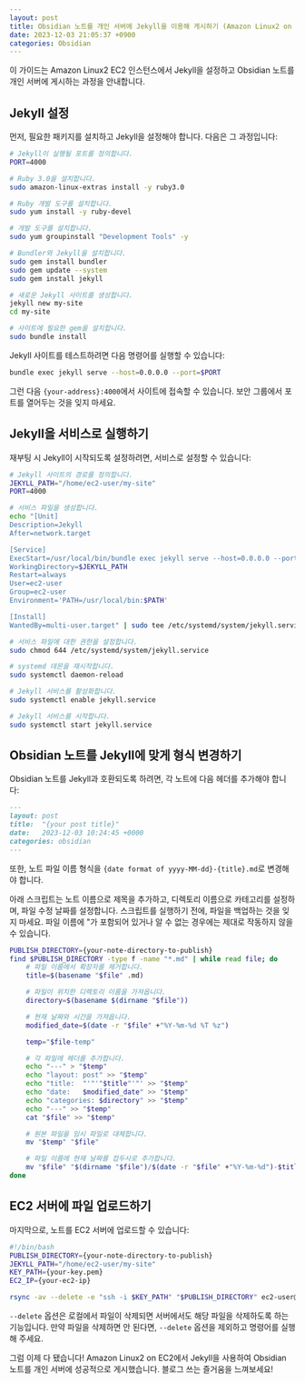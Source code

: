 ```yaml
---
layout: post
title: Obsidian 노트를 개인 서버에 Jekyll을 이용해 게시하기 (Amazon Linux2 on EC2 환경)
date: 2023-12-03 21:05:37 +0900
categories: Obsidian
---
```

이 가이드는 Amazon Linux2 EC2 인스턴스에서 Jekyll을 설정하고 Obsidian 노트를 개인 서버에 게시하는 과정을 안내합니다.

## Jekyll 설정

먼저, 필요한 패키지를 설치하고 Jekyll을 설정해야 합니다. 다음은 그 과정입니다:

```bash
# Jekyll이 실행될 포트를 정의합니다.
PORT=4000

# Ruby 3.0을 설치합니다.
sudo amazon-linux-extras install -y ruby3.0

# Ruby 개발 도구를 설치합니다.
sudo yum install -y ruby-devel

# 개발 도구를 설치합니다.
sudo yum groupinstall "Development Tools" -y

# Bundler와 Jekyll을 설치합니다.
sudo gem install bundler
sudo gem update --system
sudo gem install jekyll

# 새로운 Jekyll 사이트를 생성합니다.
jekyll new my-site
cd my-site

# 사이트에 필요한 gem을 설치합니다.
sudo bundle install
```

Jekyll 사이트를 테스트하려면 다음 명령어를 실행할 수 있습니다:

```bash
bundle exec jekyll serve --host=0.0.0.0 --port=$PORT
```

그런 다음 `{your-address}:4000`에서 사이트에 접속할 수 있습니다. 보안 그룹에서 포트를 열어두는 것을 잊지 마세요.

## Jekyll을 서비스로 실행하기

재부팅 시 Jekyll이 시작되도록 설정하려면, 서비스로 설정할 수 있습니다:

```bash
# Jekyll 사이트의 경로를 정의합니다.
JEKYLL_PATH="/home/ec2-user/my-site"
PORT=4000

# 서비스 파일을 생성합니다.
echo "[Unit]
Description=Jekyll
After=network.target

[Service]
ExecStart=/usr/local/bin/bundle exec jekyll serve --host=0.0.0.0 --port=$PORT
WorkingDirectory=$JEKYLL_PATH
Restart=always
User=ec2-user
Group=ec2-user
Environment='PATH=/usr/local/bin:$PATH'

[Install]
WantedBy=multi-user.target" | sudo tee /etc/systemd/system/jekyll.service

# 서비스 파일에 대한 권한을 설정합니다.
sudo chmod 644 /etc/systemd/system/jekyll.service

# systemd 데몬을 재시작합니다.
sudo systemctl daemon-reload

# Jekyll 서비스를 활성화합니다.
sudo systemctl enable jekyll.service

# Jekyll 서비스를 시작합니다.
sudo systemctl start jekyll.service
```

## Obsidian 노트를 Jekyll에 맞게 형식 변경하기

Obsidian 노트를 Jekyll과 호환되도록 하려면, 각 노트에 다음 헤더를 추가해야 합니다:

```markdown
---
layout: post
title:  "{your post title}"
date:   2023-12-03 10:24:45 +0000
categories: obsidian
---
```

또한, 노트 파일 이름 형식을 `{date format of yyyy-MM-dd}-{title}.md`로 변경해야 합니다.

아래 스크립트는 노트 이름으로 제목을 추가하고, 디렉토리 이름으로 카테고리를 설정하며, 파일 수정 날짜를 설정합니다. 스크립트를 실행하기 전에, 파일을 백업하는 것을 잊지 마세요. 파일 이름에 "가 포함되어 있거나 알 수 없는 경우에는 제대로 작동하지 않을 수 있습니다.

```bash
PUBLISH_DIRECTORY={your-note-directory-to-publish}
find $PUBLISH_DIRECTORY -type f -name "*.md" | while read file; do
    # 파일 이름에서 확장자를 제거합니다.
    title=$(basename "$file" .md)

    # 파일이 위치한 디렉토리 이름을 가져옵니다.
    directory=$(basename $(dirname "$file"))

    # 현재 날짜와 시간을 가져옵니다.
    modified_date=$(date -r "$file" +"%Y-%m-%d %T %z")

    temp="$file-temp"

    # 각 파일에 헤더를 추가합니다.
    echo "---" > "$temp"
    echo "layout: post" >> "$temp"
    echo "title:  "'"'"$title"'"' >> "$temp"
    echo "date:   $modified_date" >> "$temp"
    echo "categories: $directory" >> "$temp"
    echo "---" >> "$temp"
    cat "$file" >> "$temp"

    # 원본 파일을 임시 파일로 대체합니다.
    mv "$temp" "$file"

    # 파일 이름에 현재 날짜를 접두사로 추가합니다.
    mv "$file" "$(dirname "$file")/$(date -r "$file" +"%Y-%m-%d")-$title.md"
done
```

## EC2 서버에 파일 업로드하기

마지막으로, 노트를 EC2 서버에 업로드할 수 있습니다:

```bash
#!/bin/bash
PUBLISH_DIRECTORY={your-note-directory-to-publish}
JEKYLL_PATH="/home/ec2-user/my-site"
KEY_PATH={your-key.pem}
EC2_IP={your-ec2-ip}

rsync -av --delete -e "ssh -i $KEY_PATH" "$PUBLISH_DIRECTORY" ec2-user@"$EC2_IP":"$JEKYLL_PATH/_posts"
```
`--delete` 옵션은 로컬에서 파일이 삭제되면 서버에서도 해당 파일을 삭제하도록 하는 기능입니다. 만약 파일을 삭제하면 안 된다면, `--delete` 옵션을 제외하고 명령어를 실행해 주세요.

그럼 이제 다 됐습니다! Amazon Linux2 on EC2에서 Jekyll을 사용하여 Obsidian 노트를 개인 서버에 성공적으로 게시했습니다. 블로그 쓰는 즐거움을 느껴보세요!